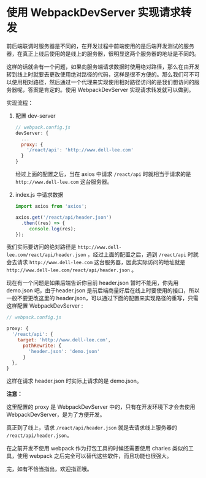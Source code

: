 # 使用 WebpackDevServer 实现请求转发

前后端联调时服务器是不同的，在开发过程中前端使用的是后端开发测试的服务器，在真正上线后使用的是线上的服务器，很明显这两个服务器的地址是不同的。

这样的话就会有一个问题，如果向服务端请求数据时使用绝对路径，那么在由开发转到线上时就要去更改使用绝对路径的代码，这样是很不方便的。那么我们可不可以使用相对路径，然后通过一个代理来实现使用相对路径访问的是我们想访问的服务器呢，答案是肯定的。使用 WebpackDevServer 实现请求转发就可以做到。

实现流程：

1. 配置 dev-server

   ```js
   // webpack.config.js
   devServer: {
     ...
     proxy: {
       '/react/api': 'http://www.dell-lee.com'
     }
   }
   ```

   经过上面的配置之后，当在 axios 中请求 `/react/api` 时就相当于请求的是 `http://www.dell-lee.com` 这台服务器。

2. index.js 中请求数据

   ```js
   import axios from 'axios';
   
   axios.get('/react/api/header.json')
     .then((res) => {
     	console.log(res);
   });
   ```

我们实际要访问的绝对路径是 ` http://www.dell-lee.com/react/api/header.json ` ，经过上面的配置之后，遇到 `/react/api` 时就会去请求 `http://www.dell-lee.com` 这台服务器，因此实际访问的地址就是 ` http://www.dell-lee.com/react/api/header.json ` 。

现在有一个问题是如果后端告诉你目前 header.json 暂时不能用，你先用 demo.json 吧，由于header.json 是前后端商量好后在线上时要使用的接口，所以一般不要更改这里的 header.json，可以通过下面的配置来实现路径的重写，只需这样配置 WebpackDevServer :

```js
// webpack.config.js

proxy: {
  '/react/api': {
    target: 'http://www.dell-lee.com',
      pathRewrite: {
        'header.json': 'demo.json'
      }
  },
}
```

这样在请求 header.json 时实际上请求的是 demo.json。

**注意：**

这里配置的 proxy 是 WebpackDevServer 中的，只有在开发环境下才会去使用 WebpackDevServer，是为了方便开发。

真正到了线上，请求 `/react/api/header.json` 就是去请求线上服务器的 `/react/api/header.json`。

在之前开发不使用 webpack 作为打包工具的时候还需要使用 charles 类似的工具，使用 webpack 之后完全可以替代这些软件，而且功能也很强大。

完，如有不恰当指出，欢迎指正哦。